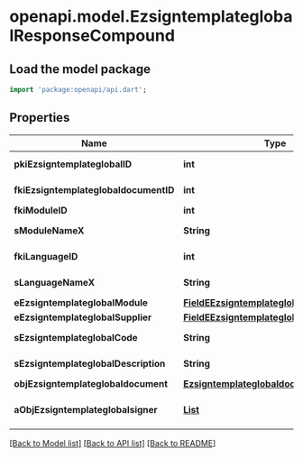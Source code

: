 # openapi.model.EzsigntemplateglobalResponseCompound

## Load the model package
```dart
import 'package:openapi/api.dart';
```

## Properties
Name | Type | Description | Notes
------------ | ------------- | ------------- | -------------
**pkiEzsigntemplateglobalID** | **int** | The unique ID of the Ezsigntemplateglobal | 
**fkiEzsigntemplateglobaldocumentID** | **int** | The unique ID of the Ezsigntemplateglobaldocument | 
**fkiModuleID** | **int** | The unique ID of the Module | 
**sModuleNameX** | **String** | The Name of the Module in the language of the requester | [optional] 
**fkiLanguageID** | **int** | The unique ID of the Language.  Valid values:  |Value|Description| |-|-| |1|French| |2|English| | 
**sLanguageNameX** | **String** | The Name of the Language in the language of the requester | 
**eEzsigntemplateglobalModule** | [**FieldEEzsigntemplateglobalModule**](FieldEEzsigntemplateglobalModule.md) |  | 
**eEzsigntemplateglobalSupplier** | [**FieldEEzsigntemplateglobalSupplier**](FieldEEzsigntemplateglobalSupplier.md) |  | 
**sEzsigntemplateglobalCode** | **String** | The Code of the Ezsigntemplateglobal | 
**sEzsigntemplateglobalDescription** | **String** | The description of the Ezsigntemplate | 
**objEzsigntemplateglobaldocument** | [**EzsigntemplateglobaldocumentResponse**](EzsigntemplateglobaldocumentResponse.md) |  | [optional] 
**aObjEzsigntemplateglobalsigner** | [**List<EzsigntemplateglobalsignerResponseCompound>**](EzsigntemplateglobalsignerResponseCompound.md) |  | [default to const []]

[[Back to Model list]](../README.md#documentation-for-models) [[Back to API list]](../README.md#documentation-for-api-endpoints) [[Back to README]](../README.md)


